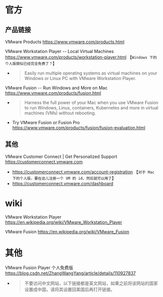 
# 官方

## 产品链接

VMware Products https://www.vmware.com/products.html

VMware Workstation Player -- Local Virtual Machines https://www.vmware.com/products/workstation-player.html  【`Windows 下的个人版貌似已经完全免费了？`】
- > Easily run multiple operating systems as virtual machines on your Windows or Linux PC with VMware Workstation Player.

VMware Fusion -- Run Windows and More on Mac https://www.vmware.com/products/fusion.html
- > Harness the full power of your Mac when you use VMware Fusion to run Windows, Linux, containers, Kubernetes and more in virtual machines (VMs) without rebooting.
- Try VMware Fusion or Fusion Pro https://www.vmware.com/products/fusion/fusion-evaluation.html

## 其他

VMware Customer Connect | Get Personalized Support https://customerconnect.vmware.com
- https://customerconnect.vmware.com/account-registration  【`对于 Mac 下的个人版，要在这儿注册一个 VM 的 id，然后就可以用了`】
- https://customerconnect.vmware.com/dashboard

# wiki

VMware Workstation Player https://en.wikipedia.org/wiki/VMware_Workstation_Player

VMware Fusion https://en.wikipedia.org/wiki/VMware_Fusion

# 其他

VMware Fusion Player 个人免费版 https://blog.csdn.net/ZhangWangYang/article/details/110927837
- > 不要访问中文网站，以下链接都是英文网站，如果之前将该网站的国家设置成中国，请将其设置回美国后再打开链接。
